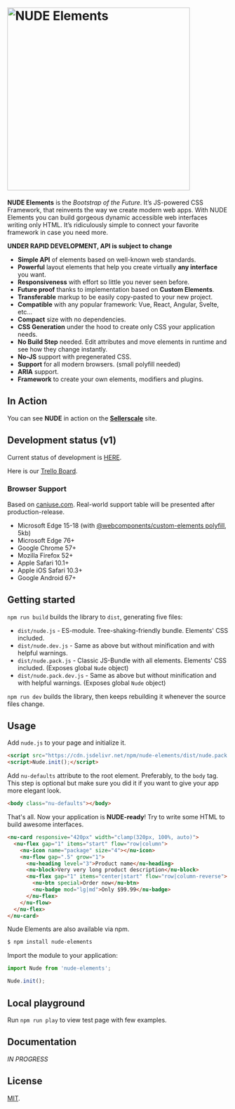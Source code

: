 # <img src="https://github.com/tenphi/nude/blob/master/logo.png?raw=true" alt="NUDE Elements" width="416">
**NUDE Elements** is the *Bootstrap of the Future*. It’s JS-powered CSS Framework, that reinvents the way we create modern web apps. With NUDE Elements you can build gorgeous dynamic accessible web interfaces writing only HTML. It’s ridiculously simple to connect your favorite framework in case you need more.

**UNDER RAPID DEVELOPMENT, API is subject to change**

* **Simple API** of elements based on well-known web standards.
* **Powerful** layout elements that help you create virtually **any interface** you want.
* **Responsiveness** with effort so little you never seen before.
* **Future proof** thanks to implementation based on **Custom Elements**.
* **Transferable** markup to be easily copy-pasted to your new project.
* **Compatible** with any popular framework: Vue, React, Angular, Svelte, etc...
* **Compact** size with no dependencies.
* **CSS Generation** under the hood to create only CSS your application needs.
* **No Build Step** needed. Edit attributes and move elements in runtime and see how they change instantly.
* **No-JS** support with pregenerated CSS.
* **Support** for all modern browsers. (small polyfill needed)
* **ARIA** support.
* **Framework** to create your own elements, modifiers and plugins.

## In Action

You can see **NUDE** in action on the **[Sellerscale](https://sellerscale.com)** site.

## Development status (v1)

Current status of development is [HERE](https://github.com/tenphi/nude/projects/1).

Here is our [Trello Board](https://trello.com/b/zEGV1W3L/nude-framework).

### Browser Support

Based on [caniuse.com](caniuse.com). Real-world support table will be presented after production-release.

* Microsoft Edge 15-18 (with [@webcomponents/custom-elements polyfill](https://github.com/webcomponents/polyfills/tree/master/packages/custom-elements), 5kb)
* Microsoft Edge 76+
* Google Chrome 57+
* Mozilla Firefox 52+
* Apple Safari 10.1+
* Apple iOS Safari 10.3+
* Google Android 67+

## Getting started

`npm run build` builds the library to `dist`, generating five files:

* `dist/nude.js` - ES-module. Tree-shaking-friendly bundle. Elements' CSS included.
* `dist/nude.dev.js` - Same as above but without minification and with helpful warnings.
* `dist/nude.pack.js` - Classic JS-Bundle with all elements. Elements' CSS included. (Exposes global `Nude` object)
* `dist/nude.pack.dev.js` - Same as above but without minification and with helpful warnings. (Exposes global `Nude` object)

`npm run dev` builds the library, then keeps rebuilding it whenever the source files change.

## Usage
Add `nude.js` to your page and initialize it.

```html
<script src="https://cdn.jsdelivr.net/npm/nude-elements/dist/nude.pack.js"></script>
<script>Nude.init();</script>
```

Add `nu-defaults` attribute to the root element. Preferably, to the `body` tag. This step is optional but make sure you did it if you want to give your app more elegant look.

```html
<body class="nu-defaults"></body>
```

That's all. Now your application is **NUDE-ready**! Try to write some HTML to build awesome interfaces.

```html
<nu-card responsive="420px" width="clamp(320px, 100%, auto)">
  <nu-flex gap="1" items="start" flow="row|column">
    <nu-icon name="package" size="4"></nu-icon>
    <nu-flow gap=".5" grow="1">
      <nu-heading level="3">Product name</nu-heading>
      <nu-block>Very very long product description</nu-block>
      <nu-flex gap="1" items="center|start" flow="row|column-reverse">
        <nu-btn special>Order now</nu-btn>
        <nu-badge mod="lg|md">Only $99.99</nu-badge>
      </nu-flex>
    </nu-flow>
  </nu-flex>
</nu-card>
```

Nude Elements are also available via npm.
```bash
$ npm install nude-elements
```

Import the module to your application:
```javascript
import Nude from 'nude-elements';

Nude.init();
```

## Local playground

Run `npm run play` to view test page with few examples.

## Documentation

*IN PROGRESS*

## License

[MIT](LICENSE).
